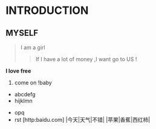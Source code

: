 # INTRODUCTION
## MYSELF
> I am a girl 
>> If I have a lot of money ,I want go to US !

**I love free**

1. come on !baby
* abcdefg
* hijklmn
- opq
- rst
[http:baidu.com]
|今天|天气|不错|
|苹果|香蕉|西红柿|

